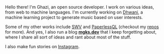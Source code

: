 <!--
**mgks/mgks** is a ✨ _special_ ✨ repository because its `README.md` (this file) appears on your GitHub profile.

Here are some ideas to get you started:

- 🔭 I’m currently working on ...
- 🌱 I’m currently learning ...
- 👯 I’m looking to collaborate on ...
- 🤔 I’m looking for help with ...
- 💬 Ask me about ...
- 📫 How to reach me: ...
- 😄 Pronouns: ...
- ⚡ Fun fact: ...
-->

Hello there! I'm Ghazi, an open source developer. I work on various ideas, from web to machine languages. I'm currently working on [Dhwani](https://github.com/mgks/Dhwani), a machine learning project to generate music based on user interests.

Some of my other works include [SWV](https://github.com/mgks/Android-SmartWebView) and [PaperlessQL](https://github.com/mgks/PaperlessQL) (checkout my [repos](https://github.com/mgks?tab=repositories) for more). And yes, I also run a blog **[mgks.dev](https://mgks.dev)** that I keep forgetting about, where I share all sort of ideas and rant about most of the stuff.

I also make fun stories on [Instagram](https://www.instagram.com/getmgks/).
